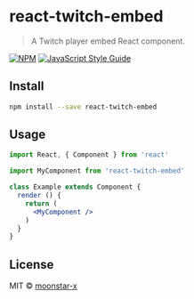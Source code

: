# react-twitch-embed

> A Twitch player embed React component.

[![NPM](https://img.shields.io/npm/v/react-twitch-embed.svg)](https://www.npmjs.com/package/react-twitch-embed) [![JavaScript Style Guide](https://img.shields.io/badge/code_style-standard-brightgreen.svg)](https://standardjs.com)

## Install

```bash
npm install --save react-twitch-embed
```

## Usage

```jsx
import React, { Component } from 'react'

import MyComponent from 'react-twitch-embed'

class Example extends Component {
  render () {
    return (
      <MyComponent />
    )
  }
}
```

## License

MIT © [moonstar-x](https://github.com/moonstar-x)
